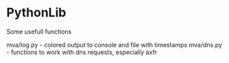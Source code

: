 # PythonLib
Some usefull functions

mva/log.py - colored output to console and file with timestamps
mva/dns.py - functions to work with dns requests, especially axfr
